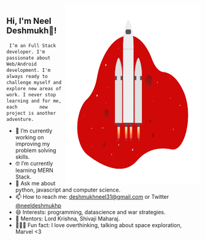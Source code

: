 <!--
**neel-desh/neel-desh** is a ✨ _special_ ✨ repository because its `README.md` (this file) appears on your GitHub profile.

Here are some ideas to get you started:

- 🔭 I’m currently working on ...
- 🌱 I’m currently learning ...
- 👯 I’m looking to collaborate on ...
- 🤔 I’m looking for help with ...
- 💬 Ask me about ...
- 📫 How to reach me: ...
- 😄 Pronouns: ...
- ⚡ Fun fact: ...
-->

<img align="right" src="https://github.com/neel-desh/neel-desh/blob/main/neeldeshmukh.png" alt="Illustration of Space Rocket, Space Travelling is Dream <3" width=350px height=465px/>

  ## Hi, I'm Neel Deshmukh👋!
     I’m an Full Stack developer. I'm passionate about Web/Android development. I'm always ready to challenge myself and explore new areas of work. I never stop learning and for me, each        new project is another adventure.
- 📱  I’m currently working on improving my problem solving skills.
- 🤓 I’m currently learning MERN Stack.
- 💬 Ask me about python, javascript and computer science.
- 📫 How to reach me: deshmukhneel31@gmail.com or Twitter [@neeldeshmukhp](twitter.com/neeldeshmukhp)
- 😄 Interests: programming, datascience and war strategies. 
- 🌱 Mentors: Lord Krishna, Shivaji Maharaj.
- 🚴🏽‍♀️  Fun fact: I love overthinking, talking about space exploration, Marvel <3
